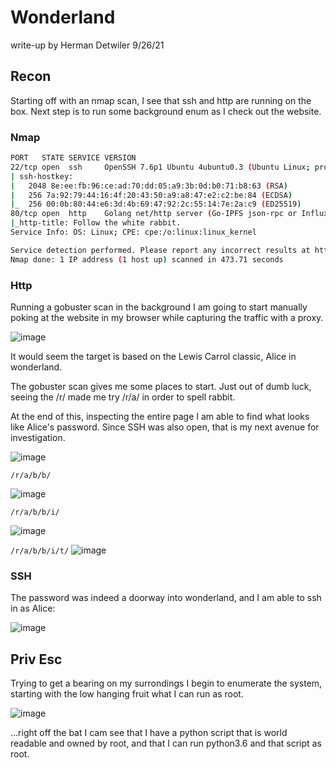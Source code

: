 # Wonderland

write-up by Herman Detwiler 9/26/21

## Recon

Starting off with an nmap scan, I see that ssh and http are running on the box. Next step is to run some background enum as I check out the website.

### Nmap

```bash
PORT   STATE SERVICE VERSION
22/tcp open  ssh     OpenSSH 7.6p1 Ubuntu 4ubuntu0.3 (Ubuntu Linux; protocol 2.0)
| ssh-hostkey: 
|   2048 8e:ee:fb:96:ce:ad:70:dd:05:a9:3b:0d:b0:71:b8:63 (RSA)
|   256 7a:92:79:44:16:4f:20:43:50:a9:a8:47:e2:c2:be:84 (ECDSA)
|_  256 00:0b:80:44:e6:3d:4b:69:47:92:2c:55:14:7e:2a:c9 (ED25519)
80/tcp open  http    Golang net/http server (Go-IPFS json-rpc or InfluxDB API)
|_http-title: Follow the white rabbit.
Service Info: OS: Linux; CPE: cpe:/o:linux:linux_kernel

Service detection performed. Please report any incorrect results at https://nmap.org/submit/ .
Nmap done: 1 IP address (1 host up) scanned in 473.71 seconds
```

### Http

Running a gobuster scan in the background I am going to start manually poking at the website in my browser while capturing the traffic with a proxy.

![image](https://user-images.githubusercontent.com/83407557/134839444-7e0a7e07-46a6-4d3d-84dc-0f2a7df66c9c.png)

It would seem the target is based on the Lewis Carrol classic, Alice in wonderland.

The gobuster scan gives me some places to start. Just out of dumb luck, seeing the /r/ made me try /r/a/ in order to spell rabbit.

At the end of this, inspecting the entire page I am able to find what looks like Alice's password. Since SSH was also open, that is my next avenue for investigation.

![image](https://user-images.githubusercontent.com/83407557/134839583-b22b4342-c793-474b-b8f8-a37897d2744c.png)




`/r/a/b/b/`

![image](https://user-images.githubusercontent.com/83407557/134839888-3e865b2c-b893-48d9-813f-b3589c15dd00.png)


`/r/a/b/b/i/`

![image](https://user-images.githubusercontent.com/83407557/134839821-79c82470-1d85-419f-aaa5-4fb701f7bdcd.png)


`/r/a/b/b/i/t/`
![image](https://user-images.githubusercontent.com/83407557/134839746-9c14ed7a-3156-4890-9f34-1ef761061f59.png)

### SSH

The password was indeed a doorway into wonderland, and I am able to ssh in as Alice:

![image](https://user-images.githubusercontent.com/83407557/134840447-a64d295d-749f-4b3d-8fe0-5cccc046410d.png)

## Priv Esc

Trying to get a bearing on my surrondings I begin to enumerate the system, starting with the low hanging fruit what I can run as root.

![image](https://user-images.githubusercontent.com/83407557/134840907-151b85d9-4deb-4871-a1b9-c2cf89832a26.png)

...right off the bat I cam see that I have a python script that is world readable and owned by root, and that I can run python3.6 and that script as root.
